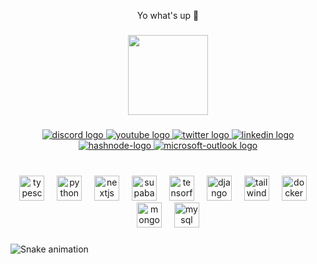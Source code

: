 <p align="center">Yo what's up 👋</p>

###

<div align="center">
  <img height="128" src="https://avatars.githubusercontent.com/u/87603425?v=4"  />
</div>

###

<div align="center">
  <a href="https://discord.gg/JQTGV7mmya" target="_blank">
    <img src="https://img.shields.io/badge/WeBuildApps-7289DA?style=for-the-badge&logo=discord&logoColor=white" alt="discord logo"  />
  </a>
  <a href="https://www.youtube.com/@yadav.shivansh" target="_blank">
    <img src="https://img.shields.io/badge/@yadav.shivansh-FF0000?style=for-the-badge&logo=youtube&logoColor=white" alt="youtube logo"  />
  </a>
  <a href="https://twitter.com/shvshydv" target="_blank">
    <img src="https://img.shields.io/badge/@shvshydv-1DA1F2?style=for-the-badge&logo=twitter&logoColor=white" alt="twitter logo"  />
  </a>

  <a href="https://www.linkedin.com/in/shivansh-yadav-61b619211/" target="_blank">
    <img src="https://img.shields.io/badge/Shivansh Yadav-0077B5?style=for-the-badge&logo=linkedin&logoColor=white" alt="linkedin logo"  />
  </a>
  <a href="https://shivanshyadav.hashnode.dev" target="_blank">
    <img src="https://img.shields.io/badge/Hashnode-2962FF?style=for-the-badge&logo=hashnode&logoColor=white" alt="hashnode-logo"  />
  </a>
  <a href="yadav.shivansh@outlook.com" target="_blank">
    <img src="https://img.shields.io/badge/yadav.shivansh@outlook.com-0078D4?style=for-the-badge&logo=microsoft-outlook&logoColor=white" alt="microsoft-outlook logo"  />
  </a>
</div>

<br/>

###
<div align="center">
  <img src="https://skillicons.dev/icons?i=ts" height="40" alt="typescript logo"  />
  <img width="12" />
  <img src="https://skillicons.dev/icons?i=py" height="40" alt="python logo"  />
  <img width="12" />
  <img src="https://skillicons.dev/icons?i=nextjs" height="40" alt="nextjs logo"  />
  <img width="12" />
  <img src="https://skillicons.dev/icons?i=supabase" height="40" alt="supabase logo"  />
  <img width="12" />
  <img src="https://skillicons.dev/icons?i=tensorflow" height="40" alt="tensorflow logo"  />
  <img width="12" />
  <img src="https://skillicons.dev/icons?i=django" height="40" alt="django logo"  />
  <img width="12" />
  <img src="https://skillicons.dev/icons?i=tailwind" height="40" alt="tailwindcss logo"  />
  <img width="12" />
  <img src="https://skillicons.dev/icons?i=docker" height="40" alt="docker logo"  />
  <img width="12" />
  <img src="https://skillicons.dev/icons?i=mongodb" height="40" alt="mongodb logo"  />
  <img width="12" />
  <img src="https://skillicons.dev/icons?i=mysql" height="40" alt="mysql logo"  />
</div>

###

<img src="https://raw.githubusercontent.com/shivansh-yadav13/shivansh-yadav13/output/snake.svg" alt="Snake animation" />

###
